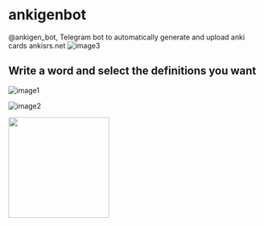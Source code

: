 # ankigenbot
@ankigen_bot, Telegram bot to automatically generate and upload anki cards ankisrs.net
![image3](https://github.com/damaru2/ankigenbot/blob/master/.assets/image3.png)

## Write a word and select the definitions you want
![image1](https://github.com/damaru2/ankigenbot/blob/master/.assets/image1.png)

![image2](https://github.com/damaru2/ankigenbot/blob/master/.assets/image2.png)

<img src="https://github.com/damaru2/ankigenbot/blob/master/.assets/image4.jpg" width="200">
